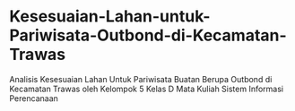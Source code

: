 # Kesesuaian-Lahan-untuk-Pariwisata-Outbond-di-Kecamatan-Trawas
Analisis Kesesuaian Lahan Untuk Pariwisata Buatan Berupa Outbond di Kecamatan Trawas oleh Kelompok 5 Kelas D Mata Kuliah Sistem Informasi Perencanaan
